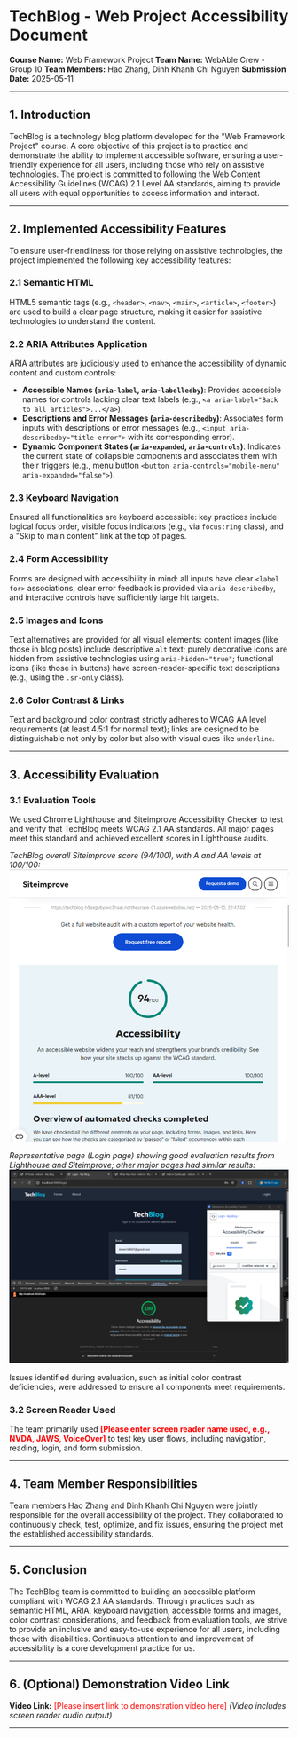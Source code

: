 # TechBlog - Web Project Accessibility Document

**Course Name:** Web Framework Project
**Team Name:** WebAble Crew - Group 10
**Team Members:** Hao Zhang, Dinh Khanh Chi Nguyen
**Submission Date:** 2025-05-11

---

## 1. Introduction

TechBlog is a technology blog platform developed for the "Web Framework Project" course. A core objective of this project is to practice and demonstrate the ability to implement accessible software, ensuring a user-friendly experience for all users, including those who rely on assistive technologies. The project is committed to following the Web Content Accessibility Guidelines (WCAG) 2.1 Level AA standards, aiming to provide all users with equal opportunities to access information and interact.

---

## 2. Implemented Accessibility Features

To ensure user-friendliness for those relying on assistive technologies, the project implemented the following key accessibility features:

### 2.1 Semantic HTML
HTML5 semantic tags (e.g., `<header>`, `<nav>`, `<main>`, `<article>`, `<footer>`) are used to build a clear page structure, making it easier for assistive technologies to understand the content.

### 2.2 ARIA Attributes Application
ARIA attributes are judiciously used to enhance the accessibility of dynamic content and custom controls:
*   **Accessible Names (`aria-label`, `aria-labelledby`)**: Provides accessible names for controls lacking clear text labels (e.g., `<a aria-label="Back to all articles">...</a>`).
*   **Descriptions and Error Messages (`aria-describedby`)**: Associates form inputs with descriptions or error messages (e.g., `<input aria-describedby="title-error">` with its corresponding error).
*   **Dynamic Component States (`aria-expanded`, `aria-controls`)**: Indicates the current state of collapsible components and associates them with their triggers (e.g., menu button `<button aria-controls="mobile-menu" aria-expanded="false">`).

### 2.3 Keyboard Navigation
Ensured all functionalities are keyboard accessible: key practices include logical focus order, visible focus indicators (e.g., via `focus:ring` class), and a "Skip to main content" link at the top of pages.

### 2.4 Form Accessibility
Forms are designed with accessibility in mind: all inputs have clear `<label for>` associations, clear error feedback is provided via `aria-describedby`, and interactive controls have sufficiently large hit targets.

### 2.5 Images and Icons
Text alternatives are provided for all visual elements: content images (like those in blog posts) include descriptive `alt` text; purely decorative icons are hidden from assistive technologies using `aria-hidden="true"`; functional icons (like those in buttons) have screen-reader-specific text descriptions (e.g., using the `.sr-only` class).

### 2.6 Color Contrast & Links
Text and background color contrast strictly adheres to WCAG AA level requirements (at least 4.5:1 for normal text); links are designed to be distinguishable not only by color but also with visual cues like `underline`.

---

## 3. Accessibility Evaluation

### 3.1 Evaluation Tools
We used Chrome Lighthouse and Siteimprove Accessibility Checker to test and verify that TechBlog meets WCAG 2.1 AA standards. All major pages meet this standard and achieved excellent scores in Lighthouse audits.

*TechBlog overall Siteimprove score (94/100), with A and AA levels at 100/100:*
![Overall Siteimprove Score](acc/siteimprove.png "Overall Siteimprove Score")

*Representative page (Login page) showing good evaluation results from Lighthouse and Siteimprove; other major pages had similar results:*
![Login Page Accessibility Score](acc/login.png "Login Page Accessibility Score")

Issues identified during evaluation, such as initial color contrast deficiencies, were addressed to ensure all components meet requirements.

### 3.2 Screen Reader Used
The team primarily used **<font color="red">[Please enter screen reader name used, e.g., NVDA, JAWS, VoiceOver]</font>** to test key user flows, including navigation, reading, login, and form submission.

---

## 4. Team Member Responsibilities
Team members Hao Zhang and Dinh Khanh Chi Nguyen were jointly responsible for the overall accessibility of the project. They collaborated to continuously check, test, optimize, and fix issues, ensuring the project met the established accessibility standards.

---

## 5. Conclusion
The TechBlog team is committed to building an accessible platform compliant with WCAG 2.1 AA standards. Through practices such as semantic HTML, ARIA, keyboard navigation, accessible forms and images, color contrast considerations, and feedback from evaluation tools, we strive to provide an inclusive and easy-to-use experience for all users, including those with disabilities. Continuous attention to and improvement of accessibility is a core development practice for us.

---

## 6. (Optional) Demonstration Video Link
**Video Link:** <font color="red">[Please insert link to demonstration video here]</font>
*(Video includes screen reader audio output)*

--- 